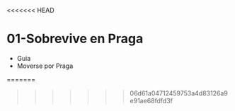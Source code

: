 <<<<<<< HEAD
# 01-Sobrevive en Praga
- Guia 
- Moverse por Praga
  
=======

>>>>>>> 06d61a04712459753a4d83126a9e91ae68fdfd3f
